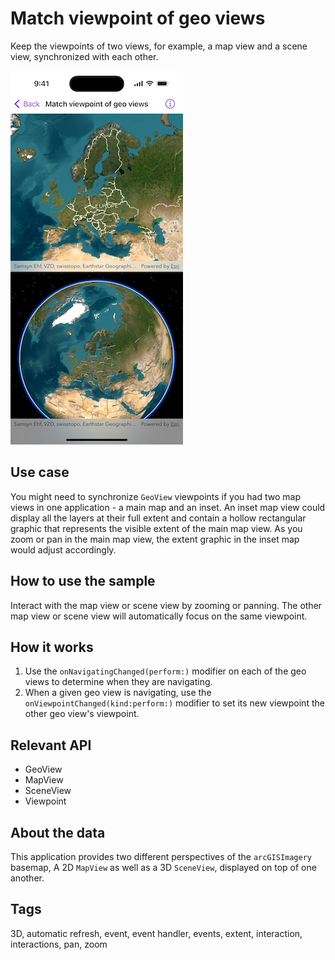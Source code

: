 # Match viewpoint of geo views

Keep the viewpoints of two views, for example, a map view and a scene view, synchronized with each other.

![Image of Match viewpoint of geo views sample](match-viewpoint-of-geo-views.png)

## Use case

You might need to synchronize `GeoView` viewpoints if you had two map views in one application - a main map and an inset. An inset map view could display all the layers at their full extent and contain a hollow rectangular graphic that represents the visible extent of the main map view. As you zoom or pan in the main map view, the extent graphic in the inset map would adjust accordingly.

## How to use the sample

Interact with the map view or scene view by zooming or panning. The other map view or scene view will automatically focus on the same viewpoint.

## How it works

1. Use the `onNavigatingChanged(perform:)` modifier on each of the geo views to determine when they are navigating.
2. When a given geo view is navigating, use the `onViewpointChanged(kind:perform:)` modifier to set its new viewpoint the other geo view's viewpoint.

## Relevant API

* GeoView
* MapView
* SceneView
* Viewpoint

## About the data

This application provides two different perspectives of the `arcGISImagery` basemap, A 2D `MapView` as well as a 3D `SceneView`, displayed on top of one another.

## Tags

3D, automatic refresh, event, event handler, events, extent, interaction, interactions, pan, zoom
